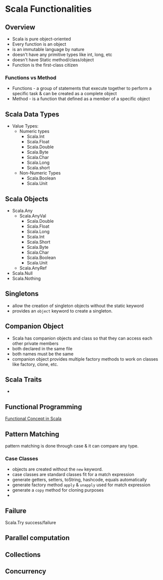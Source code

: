 # Scala Functionalities


## Overview
* Scala is pure object-oriented
* Every function is an object
* is an immutable language by nature
* doesn't have any primitive types like int, long, etc
* doesn't have Static method/class/object
* Function is the first-class citizen

### Functions vs Method
* Functions - a group of statements that execute together to perform a specific task &
can be created as a complete object
* Method - is a function that defined as a member of a specific object

## Scala Data Types
*  Value Types:
    - Numeric types
      - Scala.Int
      - Scala.Float
      - Scala.Double
      - Scala.Byte
      - Scala.Char
      - Scala.Long
      - Scala.short
    - Non-Numeric Types
      - Scala.Boolean
      - Scala.Unit

## Scala Objects
* Scala.Any
     - Scala.AnyVal
       - Scala.Double
       - Scala.Float
       - Scala.Long
       - Scala.Int
       - Scala.Short
       - Scala.Byte
       - Scala.Char
       - Scala.Boolean
       - Scala.Unit
     - Scala.AnyRef
* Scala.Null
* Scala.Nothing

## Singletons
* allow the creation of singleton objects without the static keyword
* provides an `object` keyword to create a singleton. 

## Companion Object
* Scala has companion objects and class so that they can access each other private members
* both declared in the same file
* both names must be the same
* companion object provides multiple factory methods to work on classes like factory, clone, etc.

## Scala Traits
* 
## Functional Programming
[Functional Concept in Scala](src/main/scala/functional/programming/functional.md)

## Pattern Matching
pattern matching is done through case & it can compare any type.

### Case Classes
* objects are created without the `new` keyword.
* case classes are standard classes fit for a match expression
* generate getters, setters, toString, hashcode, equals automatically
* generate factory method `apply` & `unapply` used for match expression
* generate a `copy` method for cloning purposes
* 

## Failure
Scala.Try success/failure

## Parallel computation
## Collections
## Concurrency





